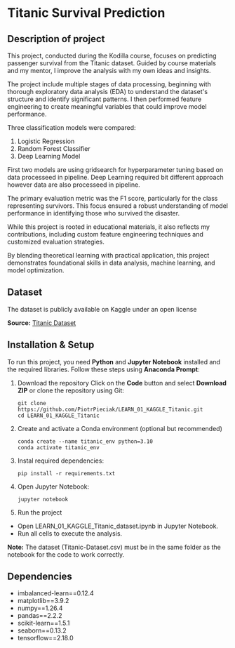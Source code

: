 # Titanic Survival Prediction
## Description of project
This project, conducted during the Kodilla course, focuses on predicting passenger survival from the Titanic dataset. Guided by course materials and my mentor, I improve the analysis with my own ideas and insights.

The project include multiple stages of data processing, beginning with thorough exploratory data analysis (EDA) to understand the dataset's structure and identify significant patterns. I then performed feature engineering to create meaningful variables that could improve model performance.

Three classification models were compared:

1. Logistic Regression
2. Random Forest Classifier
3. Deep Learning Model

First two models are using gridsearch for hyperparameter tuning based on data processeed in pipeline. Deep Learning required bit different approach however data are also processeed in pipeline.

The primary evaluation metric was the F1 score, particularly for the class representing survivors. This focus ensured a robust understanding of model performance in identifying those who survived the disaster.

While this project is rooted in educational materials, it also reflects my contributions, including custom feature engineering techniques and customized evaluation strategies.

By blending theoretical learning with practical application, this project demonstrates foundational skills in data analysis, machine learning, and model optimization.

## Dataset 
The dataset is publicly available on Kaggle under an open license

**Source:** [Titanic Dataset](https://www.kaggle.com/datasets/yasserh/titanic-dataset)
## Installation & Setup
To run this project, you need **Python** and **Jupyter Notebook** installed and the required libraries. Follow these steps using **Anaconda Prompt**:

1. Download the repository
Click on the **Code** button and select **Download ZIP** or clone the repository using Git:	
 	```
	git clone https://github.com/PiotrPieciak/LEARN_01_KAGGLE_Titanic.git
	cd LEARN_01_KAGGLE_Titanic
 	```
  
3. Create and activate a Conda environment (optional but recommended)
	```
	conda create --name titanic_env python=3.10
	conda activate titanic_env
	```
 
4. Instal required dependencies:
	```
	pip install -r requirements.txt
 	```
 
5. Open Jupyter Notebook:
	```
 	jupyter notebook
  	```
 
6. Run the project
* Open LEARN_01_KAGGLE_Titanic_dataset.ipynb in Jupyter Notebook.
* Run all cells to execute the analysis.

**Note:**  The dataset (Titanic-Dataset.csv) must be in the same folder as the notebook for the code to work correctly.

## Dependencies
* imbalanced-learn==0.12.4
* matplotlib==3.9.2
* numpy==1.26.4
* pandas==2.2.2
* scikit-learn==1.5.1
* seaborn==0.13.2
* tensorflow==2.18.0
